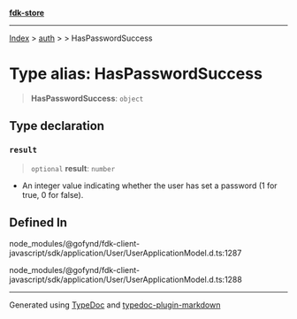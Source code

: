[**fdk-store**](../../../README.md)
***

[Index](../../../API.md) > [auth](../../README.md) > [<internal>](../README.md) > HasPasswordSuccess

# Type alias: HasPasswordSuccess

> **HasPasswordSuccess**: `object`

## Type declaration

### `result`

> `optional` **result**: `number`

- An integer value indicating whether the user
has set a password (1 for true, 0 for false).

## Defined In

node\_modules/@gofynd/fdk-client-javascript/sdk/application/User/UserApplicationModel.d.ts:1287

node\_modules/@gofynd/fdk-client-javascript/sdk/application/User/UserApplicationModel.d.ts:1288

***
Generated using [TypeDoc](https://typedoc.org/) and [typedoc-plugin-markdown](https://www.npmjs.com/package/typedoc-plugin-markdown)
